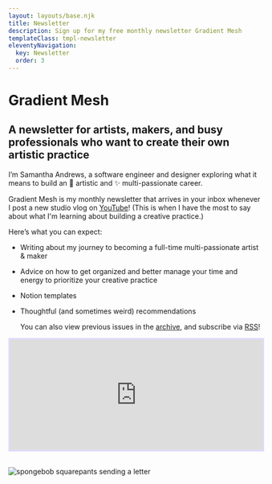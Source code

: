 ```yaml
---
layout: layouts/base.njk
title: Newsletter
description: Sign up for my free monthly newsletter Gradient Mesh
templateClass: tmpl-newsletter
eleventyNavigation:
  key: Newsletter
  order: 3
---
```


<h1><span class="gradient__text">Gradient Mesh</span></h1>

## A newsletter for artists, makers, and busy professionals who want to create their own artistic practice

I’m Samantha Andrews, a software engineer and designer exploring what it means to build an 🎨 artistic and ✨ multi-passionate career.

Gradient Mesh is my monthly newsletter that arrives in your inbox whenever I post a new studio vlog on [YouTube](https://www.youtube.com/channel/UCbcCvBx9JnqcR7CRaozgg-A)! (This is when I have the most to say about what I'm learning about building a creative practice.)

Here’s what you can expect:

- Writing about my journey to becoming a full-time multi-passionate artist & maker
- Advice on how to get organized and better manage your time and energy to prioritize your creative practice
- Notion templates
- Thoughtful (and sometimes weird) recommendations

  You can also view previous issues in the [archive](https://buttondown.email/samantha-andrews/archive), and subscribe via [RSS](https://buttondown.email/samantha-andrews/rss)!

<iframe
  scrolling="no"
  style="width:100%!important;height:220px;border:3px #e2dafe solid; !important"
  src="https://buttondown.email/samantha-andrews?as_embed=true"
>
</iframe>
<br />
<br />

![spongebob squarepants sending a letter](https://media.giphy.com/media/efyEShk2FJ9X2Kpd7V/giphy.gif)
